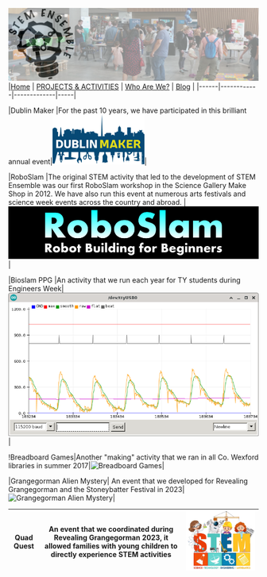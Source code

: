 ![STEM Ensemble Banner](stemensemblebanner.svg)
|[Home](README.md) | [PROJECTS & ACTIVITIES](ACTIVITIES.md) | [Who Are We?](WHOAREWE.md) |  [Blog](BLOG.md) |
|------|------------|-------------|-----|

|Dublin Maker    |For the past 10 years, we have participated in this brilliant annual event|![Dublin Maker](dublinmaker.png)|

|RoboSlam        |The original STEM activity that led to the development of STEM Ensemble was our first RoboSlam workshop in the Science Gallery Make Shop in 2012. We have also run this event at numerous arts festivals and science week events across the country and abroad. |![Roboslam](roboslam.png)|

|Bioslam PPG     |An activity that we run each year for TY students during Engineers Week|![Bioslam PPG](bioslam.jpg)|

!Breadboard Games|Another "making" activity that we ran in all Co. Wexford libraries in summer 2017|![Breadboard Games](bbgames.jpg)|

|Grangegorman Alien Mystery| An event that we developed for Revealing Grangegorman and the Stoneybatter Festival in 2023|![Grangegorman Alien Mystery](ggalien.png)|

|Quad Quest| An event that we coordinated during Revealing Grangegorman 2023, it allowed families with young children to directly experience STEM activities|![Quad Quest](quadquest.png)|
|----------------|------------------------------------------------|-----------------------|
